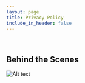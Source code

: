 ```yaml
---
layout: page
title: Privacy Policy
include_in_header: false
---
```


<br>

## Behind the Scenes

![Alt text](/MindfulMagicSite/assets/_G9A3625.jpeg "Optional title")

<br>
